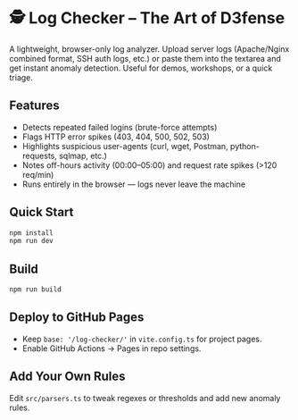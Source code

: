 # 🕵️ Log Checker – The Art of D3fense

A lightweight, browser-only log analyzer. Upload server logs (Apache/Nginx combined format, SSH auth logs, etc.) or paste them into the textarea and get instant anomaly detection. Useful for demos, workshops, or a quick triage.

## Features
- Detects repeated failed logins (brute-force attempts)
- Flags HTTP error spikes (403, 404, 500, 502, 503)
- Highlights suspicious user-agents (curl, wget, Postman, python-requests, sqlmap, etc.)
- Notes off-hours activity (00:00–05:00) and request rate spikes (>120 req/min)
- Runs entirely in the browser — logs never leave the machine

## Quick Start
```bash
npm install
npm run dev
```

## Build
```bash
npm run build
```

## Deploy to GitHub Pages
- Keep `base: '/log-checker/'` in `vite.config.ts` for project pages.
- Enable GitHub Actions → Pages in repo settings.

## Add Your Own Rules
Edit `src/parsers.ts` to tweak regexes or thresholds and add new anomaly rules.
